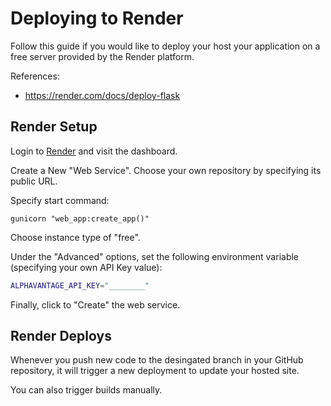 # Deploying to Render

Follow this guide if you would like to deploy your host your application on a free server provided by the Render platform.

References:
  + https://render.com/docs/deploy-flask

## Render Setup

Login to [Render](https://dashboard.render.com) and visit the dashboard.

Create a New "Web Service". Choose your own repository by specifying its public URL.

Specify start command:

```
gunicorn "web_app:create_app()"
```

Choose instance type of "free".

Under the "Advanced" options, set the following environment variable (specifying your own API Key value):

```sh
ALPHAVANTAGE_API_KEY="________"
```

Finally, click to "Create" the web service.

## Render Deploys

Whenever you push new code to the desingated branch in your GitHub repository, it will trigger a new deployment to update your hosted site.

You can also trigger builds manually.
